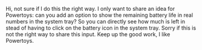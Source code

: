 Hi, not sure if I do this the right way. I only want to share an idea for Powertoys: can you add an option to show the remaining battery life in real numbers in the system tray? So you can directly see how much is left in stead of having to click on the battery icon in the system tray.
Sorry if this is not the right way to share this input.
Keep up the good work, I like Powertoys.
